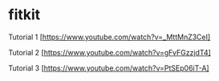# fitkit
Tutorial 1 [https://www.youtube.com/watch?v=_MttMnZ3CeI]

Tutorial 2 [https://www.youtube.com/watch?v=gFvFGzzjdT4]

Tutorial 3 [https://www.youtube.com/watch?v=PtSEp06iT-A]
